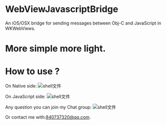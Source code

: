 WebViewJavascriptBridge
=======================

An iOS/OSX bridge for sending messages between Obj-C and JavaScript in WKWebViews.

More simple more light.
==========================

How to use ?
==========================
On Native side:
 ![shell文件](https://upload-images.jianshu.io/upload_images/1485140-039a71e6e602bf15.jpg?imageMogr2/auto-orient/strip|imageView2/2/w/1200/format/webp)

On JavaScript side:
 ![shell文件](https://upload-images.jianshu.io/upload_images/1485140-c759d9499766b8b9.jpg?imageMogr2/auto-orient/strip|imageView2/2/w/1080/format/webp)
 
 Any question you can join my Chat group:
 ![shell文件](https://upload-images.jianshu.io/upload_images/1485140-ccada880a92988df.JPG?imageMogr2/auto-orient/strip|imageView2/2/w/752/format/webp)
 
 Or contact me with:840737320@qq.com.
